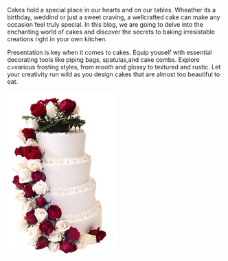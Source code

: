 Cakes hold a special place in our hearts and on our tables. Wheather its a birthday, weddind or just a sweet craving, a wellcrafted cake can make any occasion feel truly special.  In this blog, we are going to delve into the enchanting world of cakes and discover the secrets to baking irresistable creations right in your own kitchen.

Presentation is key when it comes to cakes. Equip youself with essential decorating tools like piping bags, spatulas,and cake combs.  Explore c=various frosting styles, from mooth and glossy to textured and rustic. Let your creativity run wild as you design cakes that are almost too beautiful to eat.


![picture of cakes](/assets/cakewithrose.webp)

